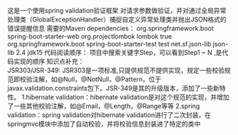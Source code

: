 这是一个使用spring validation验证框架 对请求参数做验证，并对通过全局异常处理类（GlobalExceptionHandler）捕捉自定义异常处理类并抛出JSON格式的错误提醒信息
需要的Maven dependencies：
        <dependency>
            <groupId>org.springframework.boot</groupId>
            <artifactId>spring-boot-starter-web</artifactId>
        </dependency>
        <dependency>
            <groupId>org.projectlombok</groupId>
            <artifactId>lombok</artifactId>
            <optional>true</optional>
        </dependency>
        <dependency>
            <groupId>org.springframework.boot</groupId>
            <artifactId>spring-boot-starter-test</artifactId>
            <scope>test</scope>
        </dependency>
        <dependency>
            <groupId>net.sf.json-lib</groupId>
            <artifactId>json-lib</artifactId>
            <version>2.4</version>
            <classifier>jdk15</classifier>
        </dependency>
代码阅读顺序：
    项目中搜索关键字Step，可以看到Step1 ~ N ,是代码实现的顺序
知识点补充：     
    JSR303/JSR-349: JSR303是一项标准,只提供规范不提供实现，规定一些校验规范即校验注解，如@Null，@NotNull，@Pattern，位于javax.validation.constraints包下。JSR-349是其的升级版本，添加了一些新特性。
    1.hibernate validation：hibernate validation是对这个规范的实现，并增加了一些其他校验注解，如@Email，@Length，@Range等等
    2.spring validation：spring validation对hibernate validation进行了二次封装，在springmvc模块中添加了自动校验，并将校验信息封装进了特定的类中
